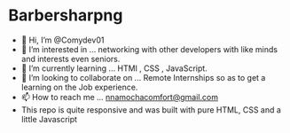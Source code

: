 # Barbersharpng
- 👋 Hi, I’m @Comydev01
- 👀 I’m interested in ... networking with other developers with like minds and interests even seniors.
- 🌱 I’m currently learning ... HTMl , CSS , JavaScript.
- 💞️ I’m looking to collaborate on ... Remote Internships so as to get a learning on the Job experience.
- 📫 How to reach me ... nnamochacomfort@gmail.com
- This repo is quite responsive and was built with pure HTML, CSS and a little Javascript
